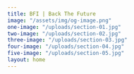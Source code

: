 ```yaml
---
title: BFI | Back The Future
image: "/assets/img/og-image.png"
one-image: "/uploads/section-01.jpg"
two-image: "/uploads/section-02.jpg"
three-image: "/uploads/section-03.jpg"
four-image: "/uploads/section-04.jpg"
five-image: "/uploads/section-05.jpg"
layout: home
---
```


